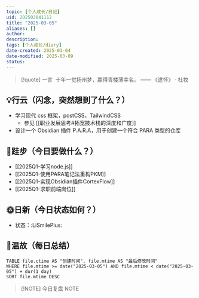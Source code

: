 ```yaml
---
topic: [个人成长/日记]
uid: 202503041112
title: "2025-03-05"
aliases: []
author: 
description: 
tags: [个人成长/diary]
date-created: 2025-03-04
date-modified: 2025-03-09
status: 
---
```


> [!quote] 一言
>  十年一觉扬州梦，赢得青楼薄幸名。 —— 《遣怀》 · 杜牧

## 💡行云（闪念，突然想到了什么？）

- 学习现代 css 框架，postCSS，TailwindCSS
	- 参见 [[职业发展思考#拓宽技术栈的深度和广度]]
- 设计一个 Obsidian 插件 P.A.R.A，用于创建一个符合 PARA 类型的仓库

## 🦶跬步（今日要做什么？）

- [[2025Q1-学习node.js]]
- [[2025Q1-使用PARA笔记法重构PKM]]
- [[2025Q1-实现Obsidian插件CortexFlow]]
- [[2025Q1-求职前端岗位]]

## 🌞日新（今日状态如何？）

- 状态：:LiSmilePlus:

## 🌙温故（每日总结）

```dataview
TABLE file.ctime AS "创建时间", file.mtime AS "最后修改时间"
WHERE file.mtime >= date("2025-03-05") AND file.mtime < date("2025-03-05") + dur(1 day)
SORT file.mtime DESC
```

> [!NOTE] 今日复盘
> NOTE

